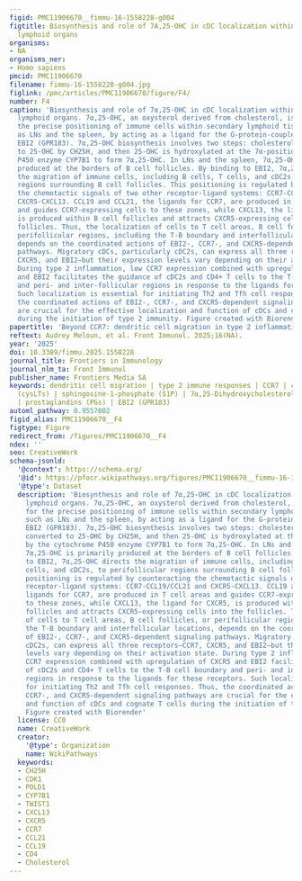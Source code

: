 ```yaml
---
figid: PMC11906670__fimmu-16-1558228-g004
figtitle: Biosynthesis and role of 7A,25-OHC in cDC localization within secondary
  lymphoid organs
organisms:
- NA
organisms_ner:
- Homo sapiens
pmcid: PMC11906670
filename: fimmu-16-1558228-g004.jpg
figlink: /pmc/articles/PMC11906670/figure/F4/
number: F4
caption: 'Biosynthesis and role of 7α,25-OHC in cDC localization within secondary
  lymphoid organs. 7α,25-OHC, an oxysterol derived from cholesterol, is crucial for
  the precise positioning of immune cells within secondary lymphoid tissues, such
  as LNs and the spleen, by acting as a ligand for the G-protein-coupled receptor
  EBI2 (GPR183). 7α,25-OHC biosynthesis involves two steps: cholesterol is first converted
  to 25-OHC by CH25H, and then 25-OHC is hydroxylated at the 7α-position by the cytochrome
  P450 enzyme CYP7B1 to form 7α,25-OHC. In LNs and the spleen, 7α,25-OHC is primarily
  produced at the borders of B cell follicles. By binding to EBI2, 7α,25-OHC directs
  the migration of immune cells, including B cells, T cells, and cDC2s, to perifollicular
  regions surrounding B cell follicles. This positioning is regulated by counteracting
  the chemotactic signals of two other receptor-ligand systems: CCR7-CCL19/CCL21 and
  CXCR5-CXCL13. CCL19 and CCL21, the ligands for CCR7, are produced in T cell areas
  and guides CCR7-expressing cells to these zones, while CXCL13, the ligand for CXCR5,
  is produced within B cell follicles and attracts CXCR5-expressing cells into the
  follicles. Thus, the localization of cells to T cell areas, B cell follicles, or
  perifollicular regions, including the T-B boundary and interfollicular locations,
  depends on the coordinated actions of EBI2-, CCR7-, and CXCR5-dependent signaling
  pathways. Migratory cDCs, particularly cDC2s, can express all three receptors—CCR7,
  CXCR5, and EBI2—but their expression levels vary depending on their activation state.
  During type 2 inflammation, low CCR7 expression combined with upregulation of CXCR5
  and EBI2 facilitates the guidance of cDC2s and CD4+ T cells to the T-B cell boundary
  and peri- and inter-follicular regions in response to the ligands for these receptors.
  Such localization is essential for initiating Th2 and Tfh cell responses. Thus,
  the coordinated actions of EBI2-, CCR7-, and CXCR5-dependent signaling pathways
  are crucial for the effective localization and function of cDCs and cognate T cells
  during the initiation of type 2 immunity. Figure created with Biorender'
papertitle: 'Beyond CCR7: dendritic cell migration in type 2 inflammation'
reftext: Audrey Meloun, et al. Front Immunol. 2025;16(NA).
year: '2025'
doi: 10.3389/fimmu.2025.1558228
journal_title: Frontiers in Immunology
journal_nlm_ta: Front Immunol
publisher_name: Frontiers Media SA
keywords: dendritic cell migration | type 2 immune responses | CCR7 | cysteinyl leukotrienes
  (cysLTs) | sphingosine-1-phosphate (S1P) | 7α,25-Dihydroxycholesterol (7α,25-OHC)
  | prostaglandins (PGs) | EBI2 (GPR183)
automl_pathway: 0.9557002
figid_alias: PMC11906670__F4
figtype: Figure
redirect_from: /figures/PMC11906670__F4
ndex: ''
seo: CreativeWork
schema-jsonld:
  '@context': https://schema.org/
  '@id': https://pfocr.wikipathways.org/figures/PMC11906670__fimmu-16-1558228-g004.html
  '@type': Dataset
  description: 'Biosynthesis and role of 7α,25-OHC in cDC localization within secondary
    lymphoid organs. 7α,25-OHC, an oxysterol derived from cholesterol, is crucial
    for the precise positioning of immune cells within secondary lymphoid tissues,
    such as LNs and the spleen, by acting as a ligand for the G-protein-coupled receptor
    EBI2 (GPR183). 7α,25-OHC biosynthesis involves two steps: cholesterol is first
    converted to 25-OHC by CH25H, and then 25-OHC is hydroxylated at the 7α-position
    by the cytochrome P450 enzyme CYP7B1 to form 7α,25-OHC. In LNs and the spleen,
    7α,25-OHC is primarily produced at the borders of B cell follicles. By binding
    to EBI2, 7α,25-OHC directs the migration of immune cells, including B cells, T
    cells, and cDC2s, to perifollicular regions surrounding B cell follicles. This
    positioning is regulated by counteracting the chemotactic signals of two other
    receptor-ligand systems: CCR7-CCL19/CCL21 and CXCR5-CXCL13. CCL19 and CCL21, the
    ligands for CCR7, are produced in T cell areas and guides CCR7-expressing cells
    to these zones, while CXCL13, the ligand for CXCR5, is produced within B cell
    follicles and attracts CXCR5-expressing cells into the follicles. Thus, the localization
    of cells to T cell areas, B cell follicles, or perifollicular regions, including
    the T-B boundary and interfollicular locations, depends on the coordinated actions
    of EBI2-, CCR7-, and CXCR5-dependent signaling pathways. Migratory cDCs, particularly
    cDC2s, can express all three receptors—CCR7, CXCR5, and EBI2—but their expression
    levels vary depending on their activation state. During type 2 inflammation, low
    CCR7 expression combined with upregulation of CXCR5 and EBI2 facilitates the guidance
    of cDC2s and CD4+ T cells to the T-B cell boundary and peri- and inter-follicular
    regions in response to the ligands for these receptors. Such localization is essential
    for initiating Th2 and Tfh cell responses. Thus, the coordinated actions of EBI2-,
    CCR7-, and CXCR5-dependent signaling pathways are crucial for the effective localization
    and function of cDCs and cognate T cells during the initiation of type 2 immunity.
    Figure created with Biorender'
  license: CC0
  name: CreativeWork
  creator:
    '@type': Organization
    name: WikiPathways
  keywords:
  - CH25H
  - CDK1
  - POLD1
  - CYP7B1
  - TWIST1
  - CXCL13
  - CXCR5
  - CCR7
  - CCL21
  - CCL19
  - CD4
  - Cholesterol
---
```

